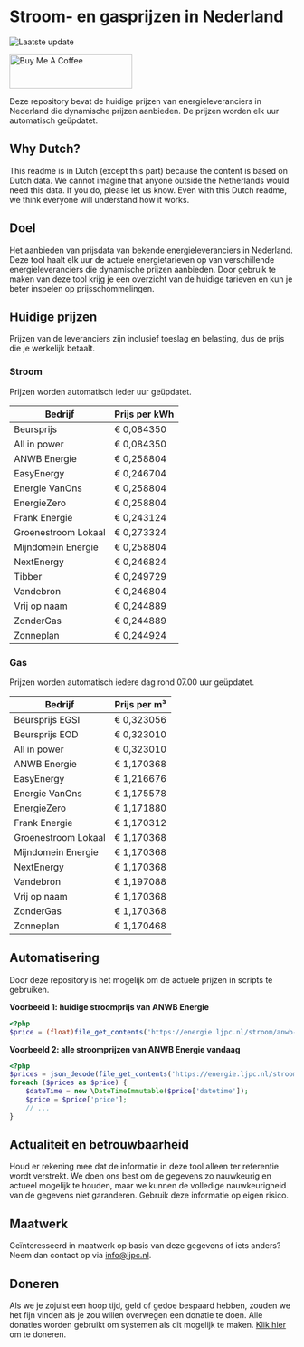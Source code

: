 # Stroom- en gasprijzen in Nederland

![Laatste update](https://img.shields.io/badge/laatste%20update-2025--07--08%2017%3A01%20CET-brightgreen)

<a href="https://www.buymeacoffee.com/Lars-" target="_blank"><img src="https://cdn.buymeacoffee.com/buttons/v2/default-orange.png" alt="Buy Me A Coffee" height="60" style="height: 60px !important;width: 217px !important;" ></a>

Deze repository bevat de huidige prijzen van energieleveranciers in Nederland die dynamische prijzen aanbieden. De prijzen worden elk uur automatisch geüpdatet.

## Why Dutch?

This readme is in Dutch (except this part) because the content is based on Dutch data. We cannot imagine that anyone outside the Netherlands would need this data. If you do, please let us know. Even with this Dutch readme, we think
everyone will understand how it works.

## Doel

Het aanbieden van prijsdata van bekende energieleveranciers in Nederland. Deze tool haalt elk uur de actuele energietarieven op van verschillende energieleveranciers die dynamische prijzen aanbieden. Door gebruik te maken van deze tool
krijg je een overzicht van de huidige tarieven en kun je beter inspelen op prijsschommelingen.

## Huidige prijzen

Prijzen van de leveranciers zijn inclusief toeslag en belasting, dus de prijs die je werkelijk betaalt.

### Stroom

Prijzen worden automatisch ieder uur geüpdatet.

 Bedrijf | Prijs per kWh 
---------|---------------
Beursprijs | € 0,084350
All in power | € 0,084350
ANWB Energie | € 0,258804
EasyEnergy | € 0,246704
Energie VanOns | € 0,258804
EnergieZero | € 0,258804
Frank Energie | € 0,243124
Groenestroom Lokaal | € 0,273324
Mijndomein Energie | € 0,258804
NextEnergy | € 0,246824
Tibber | € 0,249729
Vandebron | € 0,246804
Vrij op naam | € 0,244889
ZonderGas | € 0,244889
Zonneplan | € 0,244924


### Gas

Prijzen worden automatisch iedere dag rond 07.00 uur geüpdatet.

 Bedrijf | Prijs per m³ 
---------|--------------
Beursprijs EGSI | € 0,323056
Beursprijs EOD | € 0,323010
All in power | € 0,323010
ANWB Energie | € 1,170368
EasyEnergy | € 1,216676
Energie VanOns | € 1,175578
EnergieZero | € 1,171880
Frank Energie | € 1,170312
Groenestroom Lokaal | € 1,170368
Mijndomein Energie | € 1,170368
NextEnergy | € 1,170368
Vandebron | € 1,197088
Vrij op naam | € 1,170368
ZonderGas | € 1,170368
Zonneplan | € 1,170468


## Automatisering

Door deze repository is het mogelijk om de actuele prijzen in scripts te gebruiken.

**Voorbeeld 1: huidige stroomprijs van ANWB Energie**

```php
<?php
$price = (float)file_get_contents('https://energie.ljpc.nl/stroom/anwb-energie-nu.txt');

```

**Voorbeeld 2: alle stroomprijzen van ANWB Energie vandaag**

```php
<?php
$prices = json_decode(file_get_contents('https://energie.ljpc.nl/stroom/all-in-power-vandaag.json'),true);
foreach ($prices as $price) {
    $dateTime = new \DateTimeImmutable($price['datetime']);
    $price = $price['price'];
    // ...
}
```

## Actualiteit en betrouwbaarheid

Houd er rekening mee dat de informatie in deze tool alleen ter referentie wordt verstrekt. We doen ons best om de gegevens zo nauwkeurig en actueel mogelijk te houden, maar we kunnen de volledige nauwkeurigheid van de gegevens niet
garanderen. Gebruik deze informatie op eigen risico.

## Maatwerk

Geïnteresseerd in maatwerk op basis van deze gegevens of iets anders? Neem dan contact op
via [info@ljpc.nl](mailto:info@ljpc.nl?subject=Energie%20prijzen).

## Doneren

Als we je zojuist een hoop tijd, geld of gedoe bespaard hebben, zouden we het fijn vinden als je zou willen overwegen een
donatie te doen. Alle donaties worden gebruikt om systemen als dit mogelijk te
maken. [Klik hier](https://www.buymeacoffee.com/Lars-) om te doneren.
